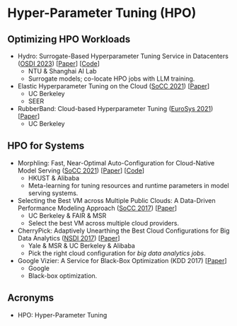 # Hyper-Parameter Tuning (HPO)

## Optimizing HPO Workloads

* Hydro: Surrogate-Based Hyperparameter Tuning Service in Datacenters ([OSDI 2023](../../reading-notes/conference/osdi-2023.md)) \[[Paper](https://www.usenix.org/conference/osdi23/presentation/hu)] \[[Code](https://github.com/S-Lab-System-Group/Hydro)]
  * NTU & Shanghai AI Lab
  * Surrogate models; co-locate HPO jobs with LLM training.
* Elastic Hyperparameter Tuning on the Cloud ([SoCC 2021](../../reading-notes/conference/socc-2021.md)) \[[Paper](https://dl.acm.org/doi/10.1145/3472883.3486989)]
  * UC Berkeley
  * SEER
* RubberBand: Cloud-based Hyperparameter Tuning ([EuroSys 2021](../../reading-notes/conference/eurosys-2021/)) \[[Paper](https://dl.acm.org/doi/10.1145/3447786.3456245)]
  * UC Berkeley

## HPO for Systems

* Morphling: Fast, Near-Optimal Auto-Configuration for Cloud-Native Model Serving ([SoCC 2021](../../reading-notes/conference/socc-2021.md)) \[[Paper](https://dl.acm.org/doi/10.1145/3472883.3486987)] \[[Code](https://github.com/kubedl-io/morphling)]
  * HKUST & Alibaba
  * Meta-learning for tuning resources and runtime parameters in model serving systems.
* Selecting the Best VM across Multiple Public Clouds: A Data-Driven Performance Modeling Approach ([SoCC 2017](../../reading-notes/conference/socc-2017/)) \[[Paper](https://doi.org/10.1145/3127479.3131614)]
  * UC Berkeley & FAIR & MSR
  * Select the best VM across multiple cloud providers.
* CherryPick: Adaptively Unearthing the Best Cloud Configurations for Big Data Analytics ([NSDI 2017](../../reading-notes/conference/nsdi-2017/)) \[[Paper](https://www.usenix.org/conference/nsdi17/technical-sessions/presentation/alipourfard)]
  * Yale & MSR & UC Berkeley & Alibaba
  * Pick the right cloud configuration for _big data analytics jobs_.
* Google Vizier: A Service for Black-Box Optimization (KDD 2017) \[[Paper](https://www.kdd.org/kdd2017/papers/view/google-vizier-a-service-for-black-box-optimization)]
  * Google
  * Black-box optimization.

## Acronyms

* HPO: Hyper-Parameter Tuning
